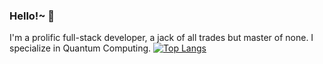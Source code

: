 ### Hello!~ 👋
I'm a prolific full-stack developer, a jack of all trades but master of none. I specialize in Quantum Computing.
[![Top Langs](https://github-readme-stats.vercel.app/api/top-langs/?username=hiibolt&langs_count=5&theme=transparent&hide_progress=true)](https://github.com/anuraghazra/github-readme-stats)
<!--
**hiibolt/hiibolt** is a ✨ _special_ ✨ repository because its `README.md` (this file) appears on your GitHub profile.

Here are some ideas to get you started:

- 🔭 I’m currently working on ...
- 🌱 I’m currently learning ...
- 👯 I’m looking to collaborate on ...
- 🤔 I’m looking for help with ...
- 💬 Ask me about ...
- 📫 How to reach me: ...
- 😄 Pronouns: ...
- ⚡ Fun fact: ...
-->
